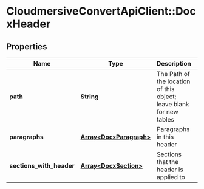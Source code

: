 # CloudmersiveConvertApiClient::DocxHeader

## Properties
Name | Type | Description | Notes
------------ | ------------- | ------------- | -------------
**path** | **String** | The Path of the location of this object; leave blank for new tables | [optional] 
**paragraphs** | [**Array&lt;DocxParagraph&gt;**](DocxParagraph.md) | Paragraphs in this header | [optional] 
**sections_with_header** | [**Array&lt;DocxSection&gt;**](DocxSection.md) | Sections that the header is applied to | [optional] 


